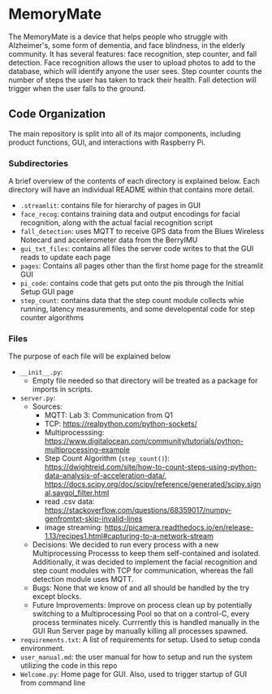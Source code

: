 # MemoryMate
The MemoryMate is a device that helps people who struggle with Alzheimer's, some form of dementia, and face blindness, in the elderly community. It has several features: face recognition, step counter, and fall detection. 
Face recognition allows the user to upload photos to add to the database, which will identify anyone the user sees. Step counter counts the number of steps the user has taken to track their health. Fall detection will trigger when the user falls to the ground.

## Code Organization
The main repository is split into all of its major components, including product functions, GUI, and interactions with Raspberry Pi. 

### Subdirectories
A brief overview of the contents of each directory is explained below. Each directory will have an individual README within that contains more detail. 
- `.streamlit`: contains file for hierarchy of pages in GUI
- `face_recog`: contains training data and output encodings for facial recognition, along with the actual facial recognition script
- `fall_detection`: uses MQTT to receive GPS data from the Blues Wireless Notecard and accelerometer data from the BerryIMU
- `gui_txt_files`: contains all files the server code writes to that the GUI reads to update each page
- `pages`: Contains all pages other than the first home page for the streamlit GUI
- `pi_code`: contains code that gets put onto the pis through the Initial Setup GUI page
- `step_count`: contains data that the step count module collects whie running, latency measurements, and some developental code for step counter algorithms

### Files
The purpose of each file will be explained below
- `__init__.py`: 
   - Empty file needed so that directory will be treated as a package for imports in scripts.
- `server.py`: 
   - Sources:
      - MQTT: Lab 3: Communication from Q1 
      - TCP: https://realpython.com/python-sockets/
      - Multiprocesssing: https://www.digitalocean.com/community/tutorials/python-multiprocessing-example
      - Step Count Algorithm (`step_count()`): https://dwightreid.com/site/how-to-count-steps-using-python-data-analysis-of-acceleration-data/, https://docs.scipy.org/doc/scipy/reference/generated/scipy.signal.savgol_filter.html
      - read .csv data: https://stackoverflow.com/questions/68359017/numpy-genfromtxt-skip-invalid-lines
      - image streaming: https://picamera.readthedocs.io/en/release-1.13/recipes1.html#capturing-to-a-network-stream
   - Decisions: We decided to run every process with a new Multiprocessing Processs to keep them self-contained and isolated. Additionally, it was decided to implement the facial recognition and step count modules with TCP for communication, whereas the fall detection module uses MQTT.
   - Bugs: None that we know of and all should be handled by the try except blocks.
   - Future Improvements: Improve on process clean up by potentially switching to a Multiprocessing Pool so that on a control-C, every process terminates nicely. Currrently this is handled manually in the GUI Run Server page by manually killing all processes spawned.
- `requirements.txt`: A list of requirements for setup. Used to setup conda environment.
- `user_manual.md`: the user manual for how to setup and run the system utilizing the code in this repo
- `Welcome.py`: Home page for GUI. Also, used to trigger startup of GUI from command line
